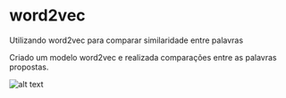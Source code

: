 # word2vec
Utilizando word2vec para comparar similaridade entre palavras

Criado um modelo word2vec e realizada comparações entre as palavras propostas.

![alt text](https://github.com/kennynakamura/word2vec/blob/main/PRINT.png?raw=true)
